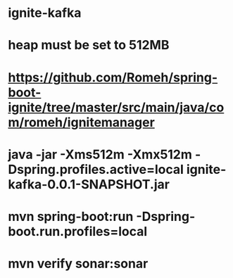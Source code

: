 # ignite-kafka
# heap must be set to 512MB
# https://github.com/Romeh/spring-boot-ignite/tree/master/src/main/java/com/romeh/ignitemanager
# java -jar -Xms512m -Xmx512m -Dspring.profiles.active=local ignite-kafka-0.0.1-SNAPSHOT.jar
# mvn spring-boot:run -Dspring-boot.run.profiles=local
# mvn verify sonar:sonar
